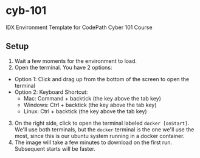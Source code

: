 # cyb-101
IDX Environment Template for CodePath Cyber 101 Course

## Setup
1. Wait a few moments for the environment to load.
2. Open the terminal.  You have 2 options:
  - Option 1: Click and drag up from the bottom of the screen to open the terminal
  - Option 2: Keyboard Shortcut:
    - Mac: Command + backtick (the key above the tab key)
    - Windows: Ctrl + backtick (the key above the tab key)
    - Linux: Ctrl + backtick (the key above the tab key)
3. On the right side, click to open the terminal labeled `docker [onStart]`.  We'll use both terminals, but the `docker` terminal is the one we'll use the most, since this is our ubuntu system running in a docker container.
4. The image will take a few minutes to download on the first run. Subsequent starts will be faster.
